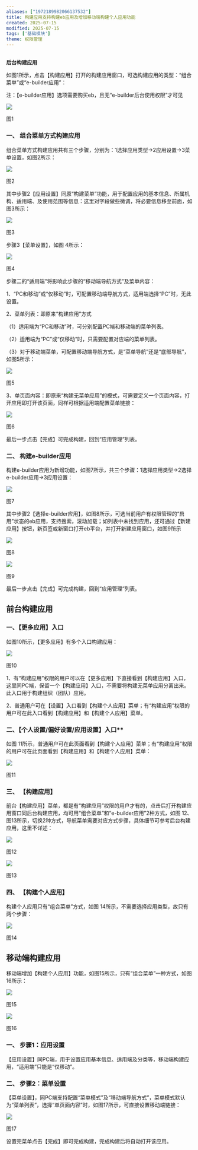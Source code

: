 ```yaml
---
aliases: ["1972189982066137532"]
title: 构建应用支持构建eb应用及增加移动端构建个人应用功能
created: 2025-07-15
modified: 2025-07-15
tags: ['基础模块']
theme: 权限管理
---
```


##

**后台构建应用**

如图1所示，点击【构建应用】打开的构建应用窗口，可选构建应用的类型：“组合菜单”或“e-builder应用”：

注：【e-builder应用】选项需要购买eb，且无“e-builder后台使用权限”才可见

![](983e7d50107cb272aca8390b5209ec5e.jpg)

图1

### 一、 **组合菜单方式构建应用**

组合菜单方式构建应用共有三个步骤，分别为：1选择应用类型→2应用设置→3菜单设置，如图2所示：

![](8d6f9477fcbd739dc1dc0ec090296652.jpg)

图2

其中步骤2【应用设置】同原“构建菜单”功能，用于配置应用的基本信息、所属机构、适用端、及使用范围等信息：这里对字段做些微调，将必要信息移至前面，如图3所示：

![](7ac1afc4565039df97a49e5d85c56995.jpg)

图3

步骤3【菜单设置】，如图 4所示：

![](f7cb922ea818d3016d8b5ee96d5f1a31.jpg)

图4

步骤二的“适用端”将影响此步骤的“移动端导航方式”及菜单内容：

1、“PC和移动”或“仅移动”时，可配置移动端导航方式，适用端选择“PC”时，无此设置。

2、菜单列表：即原来“构建应用”方式

（1）适用端为“PC和移动”时，可分别配置PC端和移动端的菜单列表。

（2）适用端为“PC”或“仅移动”时，只需要配置对应端的菜单列表。

（3）对于移动端菜单，可配置移动端导航方式，是“菜单导航”还是“底部导航”，如图5所示：

![](717f8ba9af10b8e6aa24ccd700a2d35c.jpg)

图5

3、单页面内容：即原来“构建无菜单应用”的模式，可需要定义一个页面内容，打开应用即打开该页面，同样可根据适用端配置菜单链接：

![](587d073476a334b0064b029ff253bd72.jpg)

图6

最后一步点击【完成】可完成构建，回到“应用管理”列表。

### 二、 **构建e-builder应用**

构建e-builder应用为新增功能，如图7所示，共三个步骤：1选择应用类型→2选择e-builder应用→3应用设置：

![](2f0f9fcc773f0e80fc73ed5e4036ed31.jpg)

图7

其中步骤2【选择e-builder应用】，如图8所示，可选当前用户有权限管理的“启用”状态的eb应用，支持搜索，滚动加载；如列表中未找到应用，还可通过【新建应用】按钮，新页签或新窗口打开eb平台，并打开新建应用窗口，如图9所示

![](01a168c6060dc946e301ffb240ad3b03.jpg)

图8

![](f4ca3217c8561191f13662ce6aa6a152.jpg)

图9

最后一步点击【完成】可完成构建，回到“应用管理”列表。

## **前台构建应用**

### **一、【更多应用】入口**

如图10所示，【更多应用】有多个入口构建应用：

![](576a4a34342623ee3f0a122b0d086dc8.jpg)

图10

1、有“构建应用”权限的用户可以在【更多应用】下直接看到【构建应用】入口，这里同PC端，保留一个【构建应用】入口，不需要将构建无菜单应用分离出来。此入口用于构建组织（团队）应用。

2、普通用户可在【设置】入口看到【构建个人应用】菜单；有“构建应用”权限的用户可在此入口看到【构建应用】和【构建个人应用】菜单。

### **二、**【个人设置/偏好设置/应用设置】入口**

如图 11所示，普通用户可在此页面看到【构建个人应用】菜单；有“构建应用”权限的用户可在此页面看到【构建应用】和【构建个人应用】菜单：

![](97ec6b4647a8d7f58b895233073f6328.jpg)

图11

### 三、 **【构建应用】**

前台【构建应用】菜单，都是有“构建应用”权限的用户才有的，点击后打开构建应用窗口同后台构建应用，均可用“组合菜单”和“e-builder应用”2种方式，如图 12、图13所示，切换2种方式，导航菜单需要对应方式步骤，具体细节可参考后台构建应用，这里不详述：

![](93fb6979a85d1c2508dca74d577de5b2.jpg)

图12

![](8d478360d49b4c554c357d6c795e542a.jpg)

图13

### 四、 **【构建个人应用】**

构建个人应用只有“组合菜单”方式，如图 14所示，不需要选择应用类型，故只有两个步骤：

![](96514a474efb17179b2aa39adc6dee8d.jpg)

图14

##

## **移动端构建应用**

移动端增加【构建个人应用】功能，如图15所示，只有“组合菜单”一种方式，如图16所示：

![](e863b43d5d0d99ce42d10128e235428a.jpg)

图15

![](e7b5649063ed965aacb3bc1b76fa5bbf.jpg)

图16

### 一、 **步骤1：应用设置**

【应用设置】同PC端，用于设置应用基本信息、适用端及分类等，移动端构建应用，“适用端”只能是“仅移动”。

### 二、 **步骤2：菜单设置**

【菜单设置】，同PC端支持配置“菜单模式”及“移动端导航方式”，菜单模式默认为“菜单列表”，选择“单页面内容”时，如图17所示，可直接设置移动端链接：

![](651f3f2cc46654c025fdad8772736812.jpg)

图17

设置完菜单点击【完成】即可完成构建，完成构建后将自动打开该应用。